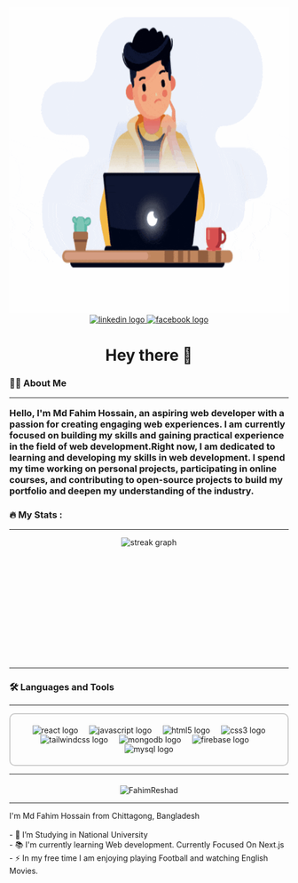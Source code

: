 <div align="center">
  <img class="border-radius: 2px" width="100%" height="550" src="/banner.gif" />
</div>

<div align="center">
  <a href="https://www.linkedin.com/in/fahimreshad" target="_blank">
    <img src="https://img.shields.io/static/v1?message=LinkedIn&logo=linkedin&label=&color=0077B5&logoColor=white&labelColor=&style=for-the-badge" height="25" alt="linkedin logo" />
  </a>
  <a href="https://www.facebook.com/fahim.reshad" target="_blank">
    <img src="https://img.shields.io/static/v1?message=Facebook&logo=facebook&label=&color=1877F2&logoColor=white&labelColor=&style=for-the-badge" height="25" alt="facebook logo" />
  </a>
</div>

<h1 align="center">Hey there 👋</h1>

<h3 align="left">
  👩‍💻 About Me 
  <hr/>
  Hello, I'm Md Fahim Hossain, an aspiring web developer with a passion for creating engaging web experiences. I am currently focused on building my skills and gaining practical experience in the field of web development.Right now, I am dedicated to learning and developing my skills in web development. I spend my time working on personal projects, participating in online courses, and contributing to open-source projects to build my portfolio and deepen my understanding of the industry.
</h3>

<h3 align="left">🔥 My Stats :</h3>
<hr/>
<div align="center" style="display: flex; flex-direction: column; align-items: center; gap: 20px;">
  <img src="https://streak-stats.demolab.com?user=FahimReshad&locale=en&mode=daily&theme=dark&hide_border=false&border_radius=5&order=3" height="220" alt="streak graph" />
</div>

<hr/>
<h3 align="left">🛠 Languages and Tools</h3>
<hr/>
<div align="center" style="border: 2px solid #ccc; padding: 20px; border-radius: 10px;">
  <img width="12" />
  <img src="https://cdn.jsdelivr.net/gh/devicons/devicon/icons/react/react-original.svg" height="40" alt="react logo" />
  <img width="12" />
  <img src="https://cdn.jsdelivr.net/gh/devicons/devicon/icons/javascript/javascript-original.svg" height="40" alt="javascript logo" />
  <img width="12" />
  <img src="https://cdn.jsdelivr.net/gh/devicons/devicon/icons/html5/html5-original.svg" height="40" alt="html5 logo" />
  <img width="12" />
  <img src="https://cdn.jsdelivr.net/gh/devicons/devicon/icons/css3/css3-original.svg" height="40" alt="css3 logo" />
  <img width="12" />
  <img src="https://cdn.jsdelivr.net/gh/devicons/devicon/icons/tailwindcss/tailwindcss-original-wordmark.svg" height="40" alt="tailwindcss logo" />
  <img width="12" />
  <img src="https://cdn.jsdelivr.net/gh/devicons/devicon/icons/mongodb/mongodb-original.svg" height="40" alt="mongodb logo" />
  <img width="12" />
  <img src="https://cdn.jsdelivr.net/gh/devicons/devicon/icons/firebase/firebase-plain.svg" height="40" alt="firebase logo" />
  <img width="12" />
  <img src="https://cdn.jsdelivr.net/gh/devicons/devicon/icons/mysql/mysql-original.svg" height="40" alt="mysql logo" />
</div>
<hr/>
<div align="center" style="margin-top: 20px;">
  <img src="https://github-readme-stats.vercel.app/api/top-langs?username=FahimReshad&show_icons=true&locale=en&layout=compact" height="220" alt="FahimReshad" />
</div>

<hr/>

<p align="left">
  I'm Md Fahim Hossain from Chittagong, Bangladesh<br><br>
  - 🔭 I’m Studying in National University<br>
  - 📚 I'm currently learning Web development. Currently Focused On Next.js<br>
  - ⚡ In my free time I am enjoying playing Football and watching English Movies.
</p>

